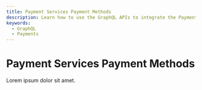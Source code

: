 ```yaml
---
title: Payment Services Payment Methods
description: Learn how to use the GraphQL APIs to integrate the Payment Services extension.
keywords:
  - GraphQL
  - Payments
---
```


# Payment Services Payment Methods

Lorem ipsum dolor sit amet.
